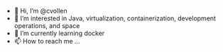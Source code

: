 - 👋 Hi, I’m @cvollen
- 👀 I’m interested in Java, virtualization, containerization, development operations, and space
- 🌱 I’m currently learning docker
- 📫 How to reach me ...

<!---
cvollen/cvollen is a ✨ special ✨ repository because its `README.md` (this file) appears on your GitHub profile.
You can click the Preview link to take a look at your changes.
--->
